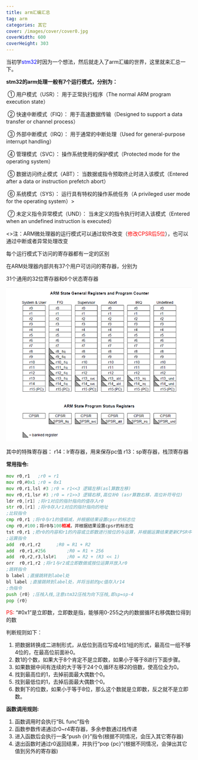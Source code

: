 ```yaml
---
title: arm汇编汇总
tag: arm
categories: 其它
cover: /images/cover/cover0.jpg
coverWidth: 600
coverHeight: 303
---
```

当初学<font color = blue>stm32</font>时因为一个想法，然后就走入了arm汇编的世界，这里就来汇总一下。
<!--more-->

__stm32的arm处理一般有7个运行模式，分别为：__

​	<a>① 用户模式（USR）： 用于正常执行程序（The normal ARM program execution state）</a>

​	<a>② 快速中断模式（FIQ）： 用于高速数据传输（Designed to support a data transfer or channel process）</a>

​	<a>③ 外部中断模式（IRQ）： 用于通常的中断处理（Used for general-purpose interrupt handling）</a>

​	<a>④ 管理模式（SVC）： 操作系统使用的保护模式（Protected mode for the operating system）</a>

​	<a>⑤ 数据访问终止模式（ABT）： 当数据或指令预取终止时进入该模式（Entered after a data or instruction prefetch abort）</a>

​	<a>⑥ 系统模式（SYS）： 运行具有特权的操作系统任务（A privileged user mode for the operating system）</a>>

​	<a>⑦ 未定义指令异常模式（UND）： 当未定义的指令执行时进入该模式（Entered when an undefined instruction is executed）</a>

<>注：ARM微处理器的运行模式可以通过软件改变（<font color=red>修改CPSR后5位</font>），也可以通过中断或者异常处理改变

每个运行模式下访问的寄存器都有一定的区别

在ARM处理器内部共有37个用户可访问的寄存器，分别为

31个通用的32位寄存器和6个状态寄存器

![如不能显示图片，请刷新网页](arm/p1.png)


其中的特殊寄存器：
r14：lr寄存器，用来保存pc值
r13：sp寄存器，栈顶寄存器


__常用指令:__

```asm
mov r0,r1   ;r0 = r1
mov r0,#0x1 ;r0 = 0x1
mov r0,r1,lsl #3 ;r0 = r1<<3 逻辑左移(asl算数左移)
mov r0,r1,lsr #3 ;r0 = r1>>3 逻辑右移,高位补0 (asr算数右移，高位补符号位)
ldr r0,[r1] ;将r1对应的指针指向的值存入r0
str r0,[r1] ;将r0存入r1对应的指针指向的地址
;比较指令
cmp r0,r1 ;将r0与r1的值相减，并根据结果设置cpsr的标志位
cmp r0,#100；将r0与100相减，并根据结果设置cpsr的标志位
tst r0,r1 ;把r0的内容和r1的内容或立即数进行按位的与运算，并根据运算结果更新CPSR中条件标志位的值。
;运算指令
add  r0,r1,r2      ;R0 = R1 + R2
add  r0,r1,#256        ;R0 = R1 + 256
add  r0,r2,r3,lsl#1    ;R0 = R2 + (R3 << 1)
orr  r0,r1,r2 ;将r1与r2或立即数做或按位运算并放入r0
;跳转指令
b label ;直接跳转到label处
bl label ;直接跳转到label处，并将当前的pc值存入r14
;伪指令
push {r0} ;压栈入栈,注意stm32压栈为向下压栈,即sp=sp-4
pop {r0}
```

<font color = red>PS:</font> “#0x1”是立即数，立即数是指，能够用0-255之内的数据循环右移偶数位得到的数

判断规则如下：

1. 把数据转换成二进制形式，从低位到高位写成4位1组的形式，最高位一组不够4位的，在最高位前面补0。
2. 数1的个数，如果大于8个肯定不是立即数，如果小于等于8进行下面步骤。
3. 如果数据中间有连续的大于等于24个0,循环左移2的倍数，使高位全为0。
4. 找到最高位的1，去掉前面最大偶数个0。
5. 找到最低位的1，去掉后面最大偶数个0。
6. 数剩下的位数，如果小于等于8位，那么这个数就是立即数，反之就不是立即数。


__函数调用规则:__
1. 函数调用时会执行“BL func”指令
2. 函数参数传递通过r0~r4寄存器，多余参数通过栈传递
3. 进入函数后会执行一条“push {lr}”指令(根据不同情况，会压入其它寄存器)
4. 退出函数时通过r0返回结果，并执行“pop {pc}”(根据不同情况，会弹出其它值到另外的寄存器)


















